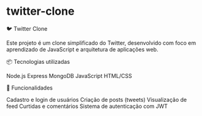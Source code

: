 # twitter-clone

🐦 Twitter Clone

Este projeto é um clone simplificado do Twitter, desenvolvido com foco em aprendizado de JavaScript e arquitetura de aplicações web.

📦 Tecnologias utilizadas

Node.js
Express
MongoDB
JavaScript
HTML/CSS

🚀 Funcionalidades

Cadastro e login de usuários
Criação de posts (tweets)
Visualização de feed
Curtidas e comentários
Sistema de autenticação com JWT
